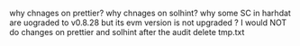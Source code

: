 why chnages on prettier?
why chnages on solhint?
why some SC in harhdat are uograded to v0.8.28 but its evm version is not upgraded ?
I would NOT do changes on prettier and solhint after the audit
delete tmp.txt